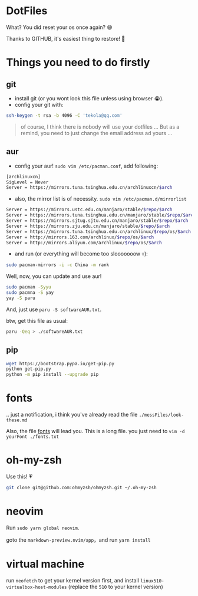 # DotFiles
What? You did reset your os once again? 😅

Thanks to GITHUB, it's easiest thing to restore!
🔏

# Things you need to do firstly
## git
 - install git (or you wont look this file unless using browser 😭).
 - config your git with:

```bash
ssh-keygen -t rsa -b 4096 -C 'tekola@qq.com'
```

> of course, I think there is nobody will use your dotfiles ...  But as a remind, you need to just change the email address ad yours ...

## aur

 - config your aur! `sudo vim /etc/pacman.conf`, add following:

```bash
[archlinuxcn]
SigLevel = Never
Server = https://mirrors.tuna.tsinghua.edu.cn/archlinuxcn/$arch
```
 - also, the mirror list is of necessity. `sudo vim /etc/pacman.d/mirrorlist`

```bash
Server = https://mirrors.ustc.edu.cn/manjaro/stable/$repo/$arch
Server = https://mirrors.tuna.tsinghua.edu.cn/manjaro/stable/$repo/$arch
Server = https://mirrors.sjtug.sjtu.edu.cn/manjaro/stable/$repo/$arch
Server = https://mirrors.zju.edu.cn/manjaro/stable/$repo/$arch
Server = https://mirrors.tuna.tsinghua.edu.cn/archlinux/$repo/os/$arch
Server = http://mirrors.163.com/archlinux/$repo/os/$arch
Server = http://mirrors.aliyun.com/archlinux/$repo/os/$arch
```

 - and run (or everything will become too slooooooow 💀):

```bash
sudo pacman-mirrors -i -c China -m rank
```

Well, now, you can update and use aur!

```bash
sudo pacman -Syyu
sudo pacmna -S yay
yay -S paru
```

And, just use `paru -S softwareAUR.txt`.

btw, get this file as usual:

```bash
paru -Qeq > ./softwareAUR.txt
```

## pip

```bash
wget https://bootstrap.pypa.io/get-pip.py
python get-pip.py
python -m pip install --upgrade pip
```

# fonts

.. just a notification, i think you've already read the file `./messFiles/look-these.md`

Also, the file [fonts](./fontsGit.txt) will lead you. This is a long file. you just need to `vim -d yourFont ./fonts.txt`

# oh-my-zsh

Use this! 💗

```bash
git clone git@github.com:ohmyzsh/ohmyzsh.git ~/.oh-my-zsh
```

# neovim

Run `sudo yarn global neovim`.

goto the `markdown-preview.nvim/app`，and run `yarn install`

# virtual machine

run `neofetch` to get your kernel version first, and install `linux510-virtualbox-host-modules` (replace the `510` to your kernel version)


